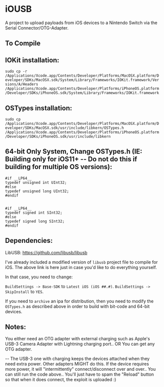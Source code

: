 # iOUSB

A project to upload payloads from iOS devices to a Nintendo Switch via the Serial Connector/OTG-Adapter.

To Compile
---------------------

IOKit installation:
---------------------

```sudo cp -r /Applications/Xcode.app/Contents/Developer/Platforms/MacOSX.platform/Developer/SDKs/MacOSX.sdk/System/Library/Frameworks/IOKit.framework/Versions/A/Headers /Applications/Xcode.app/Contents/Developer/Platforms/iPhoneOS.platform/Developer/SDKs/iPhoneOS.sdk/System/Library/Frameworks/IOKit.framework```

OSTypes installation:
---------------------

```sudo cp /Applications/Xcode.app/Contents/Developer/Platforms/MacOSX.platform/Developer/SDKs/MacOSX.sdk/usr/include/libkern/OSTypes.h /Applications/Xcode.app/Contents/Developer/Platforms/iPhoneOS.platform/Developer/SDKs/iPhoneOS.sdk/usr/include/libkern```


64-bit Only System, Change OSTypes.h (IE: Building only for iOS11+ -- Do not do this if building for multiple OS versions):
---------------------

```
#if __LP64__
typedef unsigned int UInt32;
#else
typedef unsigned long UInt32;
#endif


#if __LP64__
typedef signed int SInt32;
#else
typedef signed long SInt32;
#endif
```


Dependencies:
---------------------

LibUSB: https://github.com/libusb/libusb

I've already included a modified version of `libusb` project file to compile for iOS. The above link is here just in case you'd like to do everything yourself.

In that case, you need to change: 

`BuildSettings -> Base-SDK` to `Latest iOS (iOS ##.#)`.
`BuildSettings -> SkipInstall` to `YES`.

If you need to `archive` an ipa for distribution, then you need to modify the `OSTypes.h` as described above in order to build with bit-code and 64-bit devices.


Notes:
---------------------

You either need an OTG adapter with external charging such as Apple's USB-3 Camera Adapter with Lightning charging port..
OR
You can get any OTG adapter.

--
The USB-3 one with charging keeps the devices attached when they need extra power. Other adapters MIGHT do this. If the device requires more power, it will "intermittently" connect/disconnect over and over.. You can still run the code above.. You'll just have to spam the "Reload" button so that when it does connect, the exploit is uploaded :)
